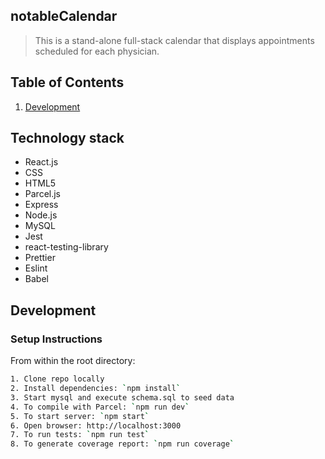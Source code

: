 ## notableCalendar

> This is a stand-alone full-stack calendar that displays appointments scheduled for each physician.

## Table of Contents

1. [Development](#development)

## Technology stack

- React.js
- CSS
- HTML5
- Parcel.js
- Express
- Node.js
- MySQL
- Jest
- react-testing-library
- Prettier
- Eslint
- Babel

## Development

### Setup Instructions

From within the root directory:

```sh
1. Clone repo locally
2. Install dependencies: `npm install`
3. Start mysql and execute schema.sql to seed data
4. To compile with Parcel: `npm run dev`
5. To start server: `npm start`
6. Open browser: http://localhost:3000
7. To run tests: `npm run test`
8. To generate coverage report: `npm run coverage`
```

